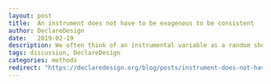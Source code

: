 ```yaml
---
layout: post
title:  An instrument does not have to be exogenous to be consistent
author: DeclareDesign
date:   2019-02-19
description: We often think of an instrumental variable as a random shock that generates exogenous variation in a treatment of interest.  But surprisingly if effects are constant, the instrumental variables estimator can be consistent even when the relationship between the instrument and the endogenous variable is confounded 
tags: discussion, DeclareDesign
categories: methods
redirect: "https://declaredesign.org/blog/posts/instrument-does-not-have-to-be-exogenous.html"
---
```


